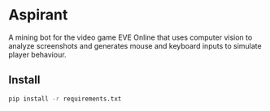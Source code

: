 # Aspirant
A mining bot for the video game EVE Online that uses computer vision to analyze screenshots and generates mouse and keyboard inputs to simulate player behaviour.

## Install

```bash
pip install -r requirements.txt
```